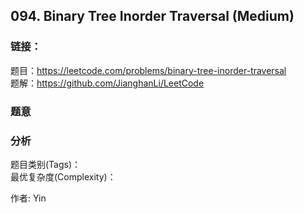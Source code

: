 ## 094. Binary Tree Inorder Traversal (Medium)

### **链接**：
题目：https://leetcode.com/problems/binary-tree-inorder-traversal  
题解：https://github.com/JianghanLi/LeetCode

### **题意**



### **分析**  
题目类别(Tags)：  
最优复杂度(Complexity)：  



作者: Yin
